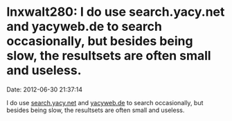 lnxwalt280: I do use search.yacy.net and yacyweb.de to search occasionally, but besides being slow, the resultsets are often small and useless.
===============================================================================================================================================

Date: 2012-06-30 21:37:14

I do use
[search.yacy.net](http://search.yacy.net/ "http://search.yacy.net/") and
[yacyweb.de](http://yacyweb.de/ "http://yacyweb.de/") to search
occasionally, but besides being slow, the resultsets are often small and
useless.
